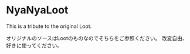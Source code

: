 # NyaNyaLoot
This is a tribute to the original Loot.

オリジナルのソースはLootのものなのでそちらをご参照ください。
改変自由、好きに使ってください。
